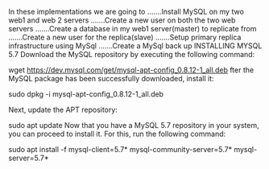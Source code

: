 In these implementations we are going to
.......Install MySQL on my two web1 and web 2 servers
.......Create a new user on both the two web servers
.......Create a database in my web1 server(master) to replicate from
.......Create a new user for the replica(slave)
.......Setup primary replica infrastructure using MySql
.......Create a MySql back up 
INSTALLING MYSQL 5.7
 Download the MySQL repository by executing the following command:

wget https://dev.mysql.com/get/mysql-apt-config_0.8.12-1_all.deb
fter the MySQL package has been successfully downloaded, install it:

sudo dpkg -i mysql-apt-config_0.8.12-1_all.deb

Next, update the APT repository:

sudo apt update
Now that you have a MySQL 5.7 repository in your system, you can proceed to install it. For this, run the following command:

sudo apt install -f mysql-client=5.7* mysql-community-server=5.7* mysql-server=5.7*
